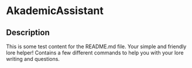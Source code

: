 # AkademicAssistant

## Description

This is some test content for the README.md file.
Your simple and friendly lore helper! Contains a few different commands to help you with your lore writing and questions.


